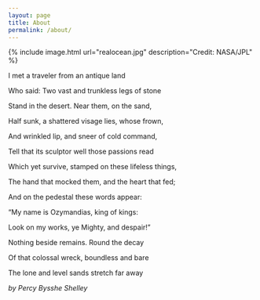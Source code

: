 ```yaml
---
layout: page
title: About
permalink: /about/
---
```




{% include image.html url="realocean.jpg" description="Credit: NASA/JPL" %}



I met a traveler from an antique land


Who said: Two vast and trunkless legs of stone


Stand in the desert. Near them, on the sand,


Half sunk, a shattered visage lies, whose frown,


And wrinkled lip, and sneer of cold command,


Tell that its sculptor well those passions read


Which yet survive, stamped on these lifeless things,


The hand that mocked them, and the heart that fed;


And on the pedestal these words appear:


“My name is Ozymandias, king of kings:


Look on my works, ye Mighty, and despair!”


Nothing beside remains. Round the decay


Of that colossal wreck, boundless and bare

The lone and level sands stretch far away


_by Percy Bysshe Shelley_
